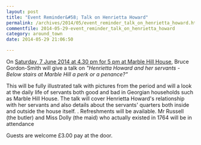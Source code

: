 ```yaml
---
layout: post
title: "Event Reminder&#58; Talk on Henrietta Howard"
permalink: /archives/2014/05/event_reminder_talk_on_henrietta_howard.html
commentfile: 2014-05-29-event_reminder_talk_on_henrietta_howard
category: around_town
date: 2014-05-29 21:06:50

---
```


On [Saturday, 7 June 2014 at 4.30 pm for 5 pm at Marble Hill House](/event/event/200705144450), Bruce Gordon-Smith will give a talk on <em>"Henrietta Howard and her servants - Below stairs at Marble Hill a perk or a penance?"</em>

This will be fully illustrated talk with pictures from the period and will a look at the daily life of servants both good and bad in Georgian households such as Marble Hill House. The talk will cover Henrietta Howard's relationship with her servants and also details about the servants' quarters both inside and outside the house itself. . Refreshments will be available. Mr Russell (the butler) and Miss Dolly (the maid) who actually existed in 1764 will be in attendance

Guests are welcome £3.00 pay at the door.
